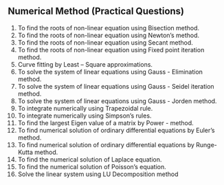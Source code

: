 ## Numerical Method (Practical Questions)
1.	To find the roots of non-linear equation using Bisection method.
2.	To find the roots of non-linear equation using Newton’s method.
3.	To find the roots of non-linear equation using Secant method.
4.	To find the roots of non-linear equation using Fixed point iteration method.
5.	Curve fitting by Least – Square approximations.
6.	To solve the system of linear equations using Gauss - Elimination method.
7.	To solve the system of linear equations using Gauss - Seidel iteration method.
8.	To solve the system of linear equations using Gauss - Jorden method.
9.	To integrate numerically using Trapezoidal rule.
10.	To integrate numerically using Simpson’s rules.
11.	To find the largest Eigen value of a matrix by Power - method.
12.	To find numerical solution of ordinary differential equations by Euler’s method.
13.	To find numerical solution of ordinary differential equations by Runge- Kutta method.
14.	To find the numerical solution of Laplace equation.
15.	To find the numerical solution of Poisson’s equation.
16.	Solve the linear system using LU Decomposition method
